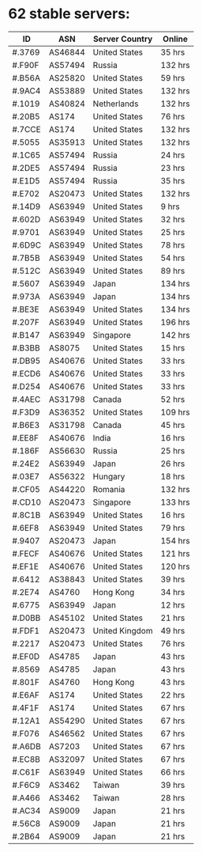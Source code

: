 # 62 stable servers:

| ID | ASN | Server Country | Online |
| ------ | ------ | ------ | ------ |
| #.3769 | AS46844 | United States | 35 hrs |
| #.F90F | AS57494 | Russia | 132 hrs |
| #.B56A | AS25820 | United States | 59 hrs |
| #.9AC4 | AS53889 | United States | 132 hrs |
| #.1019 | AS40824 | Netherlands | 132 hrs |
| #.20B5 | AS174 | United States | 76 hrs |
| #.7CCE | AS174 | United States | 132 hrs |
| #.5055 | AS35913 | United States | 132 hrs |
| #.1C65 | AS57494 | Russia | 24 hrs |
| #.2DE5 | AS57494 | Russia | 23 hrs |
| #.E1D5 | AS57494 | Russia | 35 hrs |
| #.E702 | AS20473 | United States | 132 hrs |
| #.14D9 | AS63949 | United States | 9 hrs |
| #.602D | AS63949 | United States | 32 hrs |
| #.9701 | AS63949 | United States | 25 hrs |
| #.6D9C | AS63949 | United States | 78 hrs |
| #.7B5B | AS63949 | United States | 54 hrs |
| #.512C | AS63949 | United States | 89 hrs |
| #.5607 | AS63949 | Japan | 134 hrs |
| #.973A | AS63949 | Japan | 134 hrs |
| #.BE3E | AS63949 | United States | 134 hrs |
| #.207F | AS63949 | United States | 196 hrs |
| #.B147 | AS63949 | Singapore | 142 hrs |
| #.B3BB | AS8075 | United States | 15 hrs |
| #.DB95 | AS40676 | United States | 33 hrs |
| #.ECD6 | AS40676 | United States | 33 hrs |
| #.D254 | AS40676 | United States | 33 hrs |
| #.4AEC | AS31798 | Canada | 52 hrs |
| #.F3D9 | AS36352 | United States | 109 hrs |
| #.B6E3 | AS31798 | Canada | 45 hrs |
| #.EE8F | AS40676 | India | 16 hrs |
| #.186F | AS56630 | Russia | 25 hrs |
| #.24E2 | AS63949 | Japan | 26 hrs |
| #.03E7 | AS56322 | Hungary | 18 hrs |
| #.CF05 | AS44220 | Romania | 132 hrs |
| #.CD10 | AS20473 | Singapore | 133 hrs |
| #.8C1B | AS63949 | United States | 16 hrs |
| #.6EF8 | AS63949 | United States | 79 hrs |
| #.9407 | AS20473 | Japan | 154 hrs |
| #.FECF | AS40676 | United States | 121 hrs |
| #.EF1E | AS40676 | United States | 120 hrs |
| #.6412 | AS38843 | United States | 39 hrs |
| #.2E74 | AS4760 | Hong Kong | 34 hrs |
| #.6775 | AS63949 | Japan | 12 hrs |
| #.D0BB | AS45102 | United States | 21 hrs |
| #.FDF1 | AS20473 | United Kingdom | 49 hrs |
| #.2217 | AS20473 | United States | 76 hrs |
| #.EF0D | AS4785 | Japan | 43 hrs |
| #.8569 | AS4785 | Japan | 43 hrs |
| #.801F | AS4760 | Hong Kong | 43 hrs |
| #.E6AF | AS174 | United States | 22 hrs |
| #.4F1F | AS174 | United States | 67 hrs |
| #.12A1 | AS54290 | United States | 67 hrs |
| #.F076 | AS46562 | United States | 67 hrs |
| #.A6DB | AS7203 | United States | 67 hrs |
| #.EC8B | AS32097 | United States | 67 hrs |
| #.C61F | AS63949 | United States | 66 hrs |
| #.F6C9 | AS3462 | Taiwan | 39 hrs |
| #.A466 | AS3462 | Taiwan | 28 hrs |
| #.AC34 | AS9009 | Japan | 21 hrs |
| #.56C8 | AS9009 | Japan | 21 hrs |
| #.2B64 | AS9009 | Japan | 21 hrs |

